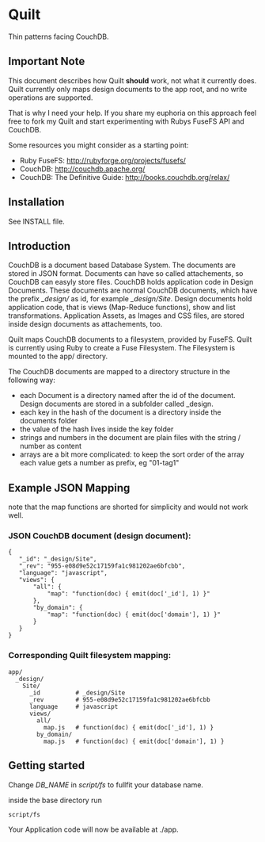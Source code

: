 Quilt
=====

Thin patterns facing CouchDB.


Important Note
--------------

This document describes how Quilt **should** work, not what it currently does.
Quilt currently only maps design documents to the app root, and no write operations are supported.

That is why I need your help. If you share my euphoria on this approach feel free to fork my Quilt and start experimenting with Rubys FuseFS API and CouchDB.


Some resources you might consider as a starting point:

* Ruby FuseFS: http://rubyforge.org/projects/fusefs/
* CouchDB: http://couchdb.apache.org/
* CouchDB: The Definitive Guide: http://books.couchdb.org/relax/



Installation
------------

See INSTALL file.



Introduction
------------

CouchDB is a document based Database System. The documents are stored in JSON format. Documents can have so called attachements, so CouchDB can easyly store files.
CouchDB holds application code in Design Documents. These documents are normal CouchDB documents, which have the prefix *\_design/* as id, for example *\_design/Site*.
Design documents hold application code, that is views (Map-Reduce functions), show and list transformations.
Application Assets, as Images and CSS files, are stored inside design documents as attachements, too.

Quilt maps CouchDB documents to a filesystem, provided by FuseFS.
Quilt is currently using Ruby to create a Fuse Filesystem. The Filesystem is mounted to the app/ directory.

The CouchDB documents are mapped to a directory structure in the following way:

* each Document is a directory named after the id of the document. Design documents are stored in a subfolder called _design.
* each key in the hash of the document is a directory inside the documents folder
* the value of the hash lives inside the key folder
* strings and numbers in the document are plain files with the string / number as content
* arrays are a bit more complicated: to keep the sort order of the array each value gets a number as prefix, eg "01-tag1"



Example JSON Mapping
--------------------

note that the map functions are shorted for simplicity and would not work well.

### JSON CouchDB document (design document):

    {
       "_id": "_design/Site",
       "_rev": "955-e08d9e52c17159fa1c981202ae6bfcbb",
       "language": "javascript",
       "views": {
           "all": {
               "map": "function(doc) { emit(doc['_id'], 1) }"
           },
           "by_domain": {
               "map": "function(doc) { emit(doc['domain'], 1) }"
           }
       }
    }


### Corresponding Quilt filesystem mapping:

    app/
      _design/
        Site/
          _id          # _design/Site
          _rev         # 955-e08d9e52c17159fa1c981202ae6bfcbb
          language     # javascript
          views/
            all/
              map.js   # function(doc) { emit(doc['_id'], 1) }
            by_domain/
              map.js   # function(doc) { emit(doc['domain'], 1) }



Getting started
---------------

Change *DB_NAME* in *script/fs* to fullfit your database name.

inside the base directory run

    script/fs


Your Application code will now be available at ./app.


